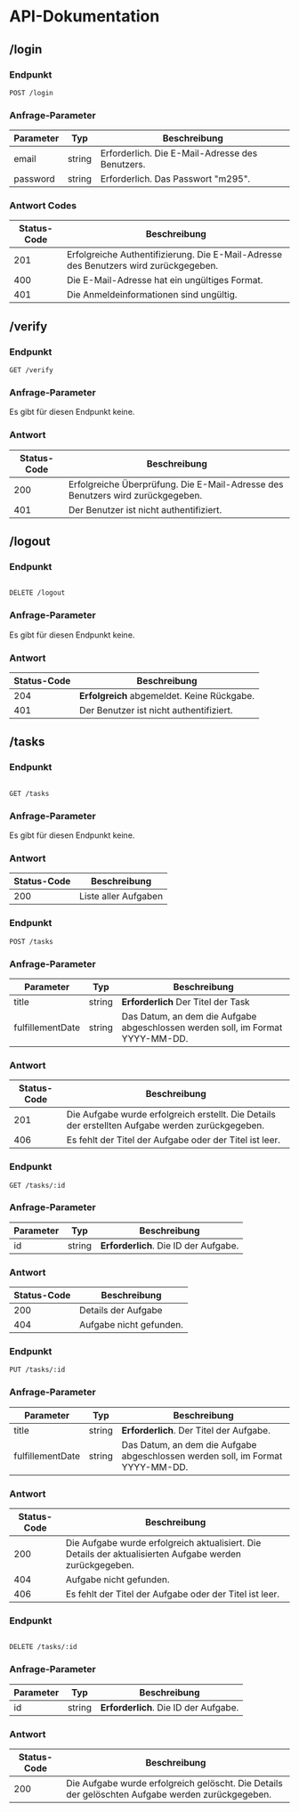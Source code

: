 # **API-Dokumentation**

## **/login**

### **Endpunkt**

```
POST /login
```

### **Anfrage-Parameter**

| Parameter | Typ | Beschreibung |
| --- | --- | --- |
| email | string | Erforderlich. Die E-Mail-Adresse des Benutzers. |
| password | string | Erforderlich. Das Passwort "m295". |

### **Antwort Codes**

| Status-Code | Beschreibung |
| --- | --- |
| 201 | Erfolgreiche Authentifizierung. Die E-Mail-Adresse des Benutzers wird zurückgegeben. |
| 400 | Die E-Mail-Adresse hat ein ungültiges Format. |
| 401 | Die Anmeldeinformationen sind ungültig. |

## **/verify**

### **Endpunkt**

```
GET /verify
```

### **Anfrage-Parameter**

Es gibt für diesen Endpunkt keine.

### **Antwort**

| Status-Code | Beschreibung |
| --- | --- |
| 200 | Erfolgreiche Überprüfung. Die E-Mail-Adresse des Benutzers wird zurückgegeben. |
| 401 | Der Benutzer ist nicht authentifiziert. |

## **/logout**

### **Endpunkt**

```

DELETE /logout
```

### **Anfrage-Parameter**

Es gibt für diesen Endpunkt keine.

### **Antwort**

| Status-Code | Beschreibung |
| --- | --- |
| 204 | **Erfolgreich** abgemeldet. Keine Rückgabe. |
| 401 | Der Benutzer ist nicht authentifiziert. |

## **/tasks**

### **Endpunkt**

```

GET /tasks
```

### **Anfrage-Parameter**

Es gibt für diesen Endpunkt keine.

### **Antwort**

| Status-Code | Beschreibung |
| --- | --- |
| 200 | Liste aller Aufgaben |


### **Endpunkt**

```
POST /tasks
```

### **Anfrage-Parameter**

| Parameter | Typ | Beschreibung |
| --- | --- | --- |
| title | string | **Erforderlich** Der Titel der Task |
| fulfillementDate | string | Das Datum, an dem die Aufgabe abgeschlossen werden soll, im Format YYYY-MM-DD. |

### **Antwort**

| Status-Code | Beschreibung |
| --- | --- |
| 201 | Die Aufgabe wurde erfolgreich erstellt. Die Details der erstellten Aufgabe werden zurückgegeben. |
| 406 | Es fehlt der Titel der Aufgabe oder der Titel ist leer. |

### **Endpunkt**

```
GET /tasks/:id
```

### **Anfrage-Parameter**

| Parameter | Typ | Beschreibung |
| --- | --- | --- |
| id | string | **Erforderlich**. Die ID der Aufgabe. |

### **Antwort**

| Status-Code | Beschreibung |
| --- | --- |
| 200 | Details der Aufgabe |
| 404 | Aufgabe nicht gefunden. |


### **Endpunkt**

```
PUT /tasks/:id
```

### **Anfrage-Parameter**

| Parameter | Typ | Beschreibung |
| --- | --- | --- |
| title | string | **Erforderlich**. Der Titel der Aufgabe. |
| fulfillementDate | string | Das Datum, an dem die Aufgabe abgeschlossen werden soll, im Format YYYY-MM-DD. |

### **Antwort**

| Status-Code | Beschreibung |
| --- | --- |
| 200 | Die Aufgabe wurde erfolgreich aktualisiert. Die Details der aktualisierten Aufgabe werden zurückgegeben. |
| 404 | Aufgabe nicht gefunden. |
| 406 | Es fehlt der Titel der Aufgabe oder der Titel ist leer. |

### **Endpunkt**

```

DELETE /tasks/:id
```

### **Anfrage-Parameter**

| Parameter | Typ | Beschreibung |
| --- | --- | --- |
| id | string | **Erforderlich**. Die ID der Aufgabe. |

### **Antwort**

| Status-Code | Beschreibung |
| --- | --- |
| 200 | Die Aufgabe wurde erfolgreich gelöscht. Die Details der gelöschten Aufgabe werden zurückgegeben. |